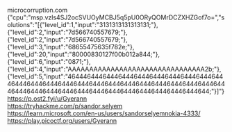 microcorruption.com  
{"cpu":"msp.vzls4SJ2ocSVUOyMCBJ5q5pU0ORyQOMrDCZXHZGof7o=","solutions":"[{\"level_id\":1,\"input\":\"3131313131313131;\"},{\"level_id\":2,\"input\":\"7d566740557679;\"},{\"level_id\":2,\"input\":\"7d566740557679;\"},{\"level_id\":3,\"input\":\"68655475635f782e;\"},{\"level_id\":20,\"input\":\"80000830127f00b012a844;\"},{\"level_id\":6,\"input\":\"0871;\"},{\"level_id\":4,\"input\":\"AAAAAAAAAAAAAAAAAAAAAAAAAAAAAAAA2b;\"},{\"level_id\":5,\"input\":\"4644464446444644464446444644464446444644464446444644464446444644464446444644464446444644464446444644464446444644464446444644464446444644464446444644;\"}]"}  
https://p.ost2.fyi/u/Gyerann  
https://tryhackme.com/p/sandor.selyem  
https://learn.microsoft.com/en-us/users/sandorselyemnokia-4333/  
https://play.picoctf.org/users/Gyerann  
